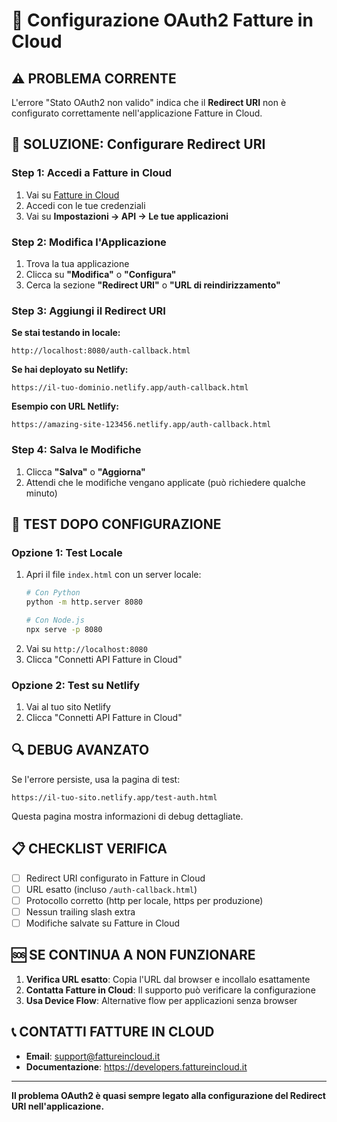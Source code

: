 # 🔐 Configurazione OAuth2 Fatture in Cloud

## ⚠️ PROBLEMA CORRENTE
L'errore "Stato OAuth2 non valido" indica che il **Redirect URI** non è configurato correttamente nell'applicazione Fatture in Cloud.

## 🔧 SOLUZIONE: Configurare Redirect URI

### **Step 1: Accedi a Fatture in Cloud**
1. Vai su [Fatture in Cloud](https://secure.fattureincloud.it)
2. Accedi con le tue credenziali
3. Vai su **Impostazioni → API → Le tue applicazioni**

### **Step 2: Modifica l'Applicazione**
1. Trova la tua applicazione
2. Clicca su **"Modifica"** o **"Configura"**
3. Cerca la sezione **"Redirect URI"** o **"URL di reindirizzamento"**

### **Step 3: Aggiungi il Redirect URI**

**Se stai testando in locale:**
```
http://localhost:8080/auth-callback.html
```

**Se hai deployato su Netlify:**
```
https://il-tuo-dominio.netlify.app/auth-callback.html
```

**Esempio con URL Netlify:**
```
https://amazing-site-123456.netlify.app/auth-callback.html
```

### **Step 4: Salva le Modifiche**
1. Clicca **"Salva"** o **"Aggiorna"**
2. Attendi che le modifiche vengano applicate (può richiedere qualche minuto)

## 🧪 TEST DOPO CONFIGURAZIONE

### **Opzione 1: Test Locale**
1. Apri il file `index.html` con un server locale:
   ```bash
   # Con Python
   python -m http.server 8080
   
   # Con Node.js
   npx serve -p 8080
   ```
2. Vai su `http://localhost:8080`
3. Clicca "Connetti API Fatture in Cloud"

### **Opzione 2: Test su Netlify**
1. Vai al tuo sito Netlify
2. Clicca "Connetti API Fatture in Cloud"

## 🔍 DEBUG AVANZATO

Se l'errore persiste, usa la pagina di test:
```
https://il-tuo-sito.netlify.app/test-auth.html
```

Questa pagina mostra informazioni di debug dettagliate.

## 📋 CHECKLIST VERIFICA

- [ ] Redirect URI configurato in Fatture in Cloud
- [ ] URL esatto (incluso `/auth-callback.html`)
- [ ] Protocollo corretto (http per locale, https per produzione)
- [ ] Nessun trailing slash extra
- [ ] Modifiche salvate su Fatture in Cloud

## 🆘 SE CONTINUA A NON FUNZIONARE

1. **Verifica URL esatto**: Copia l'URL dal browser e incollalo esattamente
2. **Contatta Fatture in Cloud**: Il supporto può verificare la configurazione
3. **Usa Device Flow**: Alternative flow per applicazioni senza browser

## 📞 CONTATTI FATTURE IN CLOUD
- **Email**: support@fattureincloud.it
- **Documentazione**: https://developers.fattureincloud.it

---

**Il problema OAuth2 è quasi sempre legato alla configurazione del Redirect URI nell'applicazione.**